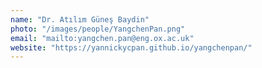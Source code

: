 ```yaml
---
name: "Dr. Atılım Güneş Baydin"
photo: "/images/people/YangchenPan.png"
email: "mailto:yangchen.pan@eng.ox.ac.uk"
website: "https://yannickycpan.github.io/yangchenpan/"
---
```

